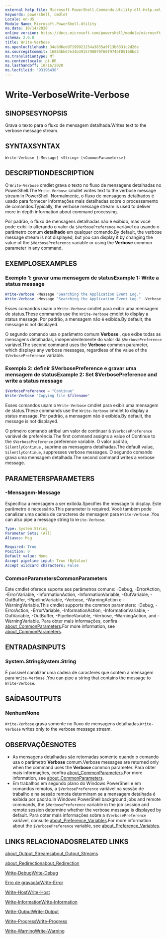 ```yaml
---
external help file: Microsoft.PowerShell.Commands.Utility.dll-Help.xml
keywords: powershell, cmdlet
Locale: en-US
Module Name: Microsoft.PowerShell.Utility
ms.date: 10/14/2020
online version: https://docs.microsoft.com/powershell/module/microsoft.powershell.utility/write-verbose?view=powershell-7&WT.mc_id=ps-gethelp
schema: 2.0.0
title: Write-Verbose
ms.openlocfilehash: 34e8d6edd7199921254a3835a9f13b6331c2d26e
ms.sourcegitcommit: 16883bb67e34b3915798070f60f974bf85160bd3
ms.translationtype: MT
ms.contentlocale: pt-BR
ms.lasthandoff: 10/16/2020
ms.locfileid: "93196430"
---
```

# <span data-ttu-id="ab10a-103">Write-Verbose</span><span class="sxs-lookup"><span data-stu-id="ab10a-103">Write-Verbose</span></span>

## <span data-ttu-id="ab10a-104">SINOPSE</span><span class="sxs-lookup"><span data-stu-id="ab10a-104">SYNOPSIS</span></span>
<span data-ttu-id="ab10a-105">Grava o texto para o fluxo de mensagem detalhada.</span><span class="sxs-lookup"><span data-stu-id="ab10a-105">Writes text to the verbose message stream.</span></span>

## <span data-ttu-id="ab10a-106">SYNTAX</span><span class="sxs-lookup"><span data-stu-id="ab10a-106">SYNTAX</span></span>

```
Write-Verbose [-Message] <String> [<CommonParameters>]
```

## <span data-ttu-id="ab10a-107">DESCRIPTION</span><span class="sxs-lookup"><span data-stu-id="ab10a-107">DESCRIPTION</span></span>

<span data-ttu-id="ab10a-108">O `Write-Verbose` cmdlet grava o texto no fluxo de mensagens detalhadas no PowerShell.</span><span class="sxs-lookup"><span data-stu-id="ab10a-108">The `Write-Verbose` cmdlet writes text to the verbose message stream in PowerShell.</span></span> <span data-ttu-id="ab10a-109">Normalmente, o fluxo de mensagens detalhados é usado para fornecer informações mais detalhadas sobre o processamento de comandos.</span><span class="sxs-lookup"><span data-stu-id="ab10a-109">Typically, the verbose message stream is used to deliver more in depth information about command processing.</span></span>

<span data-ttu-id="ab10a-110">Por padrão, o fluxo de mensagens detalhadas não é exibido, mas você pode exibi-lo alterando o valor da `$VerbosePreference` variável ou usando o parâmetro comum **detalhado** em qualquer comando.</span><span class="sxs-lookup"><span data-stu-id="ab10a-110">By default, the verbose message stream is not displayed, but you can display it by changing the value of the `$VerbosePreference` variable or using the **Verbose** common parameter in any command.</span></span>

## <span data-ttu-id="ab10a-111">EXEMPLOS</span><span class="sxs-lookup"><span data-stu-id="ab10a-111">EXAMPLES</span></span>

### <span data-ttu-id="ab10a-112">Exemplo 1: gravar uma mensagem de status</span><span class="sxs-lookup"><span data-stu-id="ab10a-112">Example 1: Write a status message</span></span>

```powershell
Write-Verbose -Message "Searching the Application Event Log."
Write-Verbose -Message "Searching the Application Event Log." -Verbose
```

<span data-ttu-id="ab10a-113">Esses comandos usam o `Write-Verbose` cmdlet para exibir uma mensagem de status.</span><span class="sxs-lookup"><span data-stu-id="ab10a-113">These commands use the `Write-Verbose` cmdlet to display a status message.</span></span> <span data-ttu-id="ab10a-114">Por padrão, a mensagem não é exibida.</span><span class="sxs-lookup"><span data-stu-id="ab10a-114">By default, the message is not displayed.</span></span>

<span data-ttu-id="ab10a-115">O segundo comando usa o parâmetro comum **Verbose** , que exibe todas as mensagens detalhadas, independentemente do valor da `$VerbosePreference` variável.</span><span class="sxs-lookup"><span data-stu-id="ab10a-115">The second command uses the **Verbose** common parameter, which displays any verbose messages, regardless of the value of the `$VerbosePreference` variable.</span></span>

### <span data-ttu-id="ab10a-116">Exemplo 2: definir $VerbosePreference e gravar uma mensagem de status</span><span class="sxs-lookup"><span data-stu-id="ab10a-116">Example 2: Set $VerbosePreference and write a status message</span></span>

```powershell
$VerbosePreference = "Continue"
Write-Verbose "Copying file $filename"
```

<span data-ttu-id="ab10a-117">Esses comandos usam o `Write-Verbose` cmdlet para exibir uma mensagem de status.</span><span class="sxs-lookup"><span data-stu-id="ab10a-117">These commands use the `Write-Verbose` cmdlet to display a status message.</span></span> <span data-ttu-id="ab10a-118">Por padrão, a mensagem não é exibida.</span><span class="sxs-lookup"><span data-stu-id="ab10a-118">By default, the message is not displayed.</span></span>

<span data-ttu-id="ab10a-119">O primeiro comando atribui um valor de continuar à `$VerbosePreference` variável de preferência.</span><span class="sxs-lookup"><span data-stu-id="ab10a-119">The first command assigns a value of Continue to the `$VerbosePreference` preference variable.</span></span> <span data-ttu-id="ab10a-120">O valor padrão, `SilentlyContinue` , suprime as mensagens detalhadas.</span><span class="sxs-lookup"><span data-stu-id="ab10a-120">The default value, `SilentlyContinue`, suppresses verbose messages.</span></span> <span data-ttu-id="ab10a-121">O segundo comando grava uma mensagem detalhada.</span><span class="sxs-lookup"><span data-stu-id="ab10a-121">The second command writes a verbose message.</span></span>

## <span data-ttu-id="ab10a-122">PARAMETERS</span><span class="sxs-lookup"><span data-stu-id="ab10a-122">PARAMETERS</span></span>

### <span data-ttu-id="ab10a-123">-Mensagem</span><span class="sxs-lookup"><span data-stu-id="ab10a-123">-Message</span></span>

<span data-ttu-id="ab10a-124">Especifica a mensagem a ser exibida.</span><span class="sxs-lookup"><span data-stu-id="ab10a-124">Specifies the message to display.</span></span> <span data-ttu-id="ab10a-125">Este parâmetro é necessário.</span><span class="sxs-lookup"><span data-stu-id="ab10a-125">This parameter is required.</span></span> <span data-ttu-id="ab10a-126">Você também pode canalizar uma cadeia de caracteres de mensagem para `Write-Verbose` .</span><span class="sxs-lookup"><span data-stu-id="ab10a-126">You can also pipe a message string to `Write-Verbose`.</span></span>

```yaml
Type: System.String
Parameter Sets: (All)
Aliases: Msg

Required: True
Position: 0
Default value: None
Accept pipeline input: True (ByValue)
Accept wildcard characters: False
```

### <span data-ttu-id="ab10a-127">CommonParameters</span><span class="sxs-lookup"><span data-stu-id="ab10a-127">CommonParameters</span></span>

<span data-ttu-id="ab10a-128">Este cmdlet oferece suporte aos parâmetros comuns: -Debug, -ErrorAction, -ErrorVariable, -InformationAction, -InformationVariable, -OutVariable, -OutBuffer, -PipelineVariable, -Verbose, -WarningAction e -WarningVariable.</span><span class="sxs-lookup"><span data-stu-id="ab10a-128">This cmdlet supports the common parameters: -Debug, -ErrorAction, -ErrorVariable, -InformationAction, -InformationVariable, -OutVariable, -OutBuffer, -PipelineVariable, -Verbose, -WarningAction, and -WarningVariable.</span></span> <span data-ttu-id="ab10a-129">Para obter mais informações, confira [about_CommonParameters](../Microsoft.PowerShell.Core/About/about_CommonParameters.md).</span><span class="sxs-lookup"><span data-stu-id="ab10a-129">For more information, see [about_CommonParameters](../Microsoft.PowerShell.Core/About/about_CommonParameters.md).</span></span>

## <span data-ttu-id="ab10a-130">ENTRADAS</span><span class="sxs-lookup"><span data-stu-id="ab10a-130">INPUTS</span></span>

### <span data-ttu-id="ab10a-131">System.String</span><span class="sxs-lookup"><span data-stu-id="ab10a-131">System.String</span></span>

<span data-ttu-id="ab10a-132">É possível canalizar uma cadeia de caracteres que contém a mensagem para `Write-Verbose` .</span><span class="sxs-lookup"><span data-stu-id="ab10a-132">You can pipe a string that contains the message to `Write-Verbose`.</span></span>

## <span data-ttu-id="ab10a-133">SAÍDAS</span><span class="sxs-lookup"><span data-stu-id="ab10a-133">OUTPUTS</span></span>

### <span data-ttu-id="ab10a-134">Nenhum</span><span class="sxs-lookup"><span data-stu-id="ab10a-134">None</span></span>

<span data-ttu-id="ab10a-135">`Write-Verbose` grava somente no fluxo de mensagens detalhadas.</span><span class="sxs-lookup"><span data-stu-id="ab10a-135">`Write-Verbose` writes only to the verbose message stream.</span></span>

## <span data-ttu-id="ab10a-136">OBSERVAÇÕES</span><span class="sxs-lookup"><span data-stu-id="ab10a-136">NOTES</span></span>

- <span data-ttu-id="ab10a-137">As mensagens detalhadas são retornadas somente quando o comando usa o parâmetro **Verbose** comum.</span><span class="sxs-lookup"><span data-stu-id="ab10a-137">Verbose messages are returned only when the command uses the **Verbose** common parameter.</span></span> <span data-ttu-id="ab10a-138">Para obter mais informações, confira [about_CommonParameters](https://go.microsoft.com/fwlink/?LinkID=113216).</span><span class="sxs-lookup"><span data-stu-id="ab10a-138">For more information, see [about_CommonParameters](https://go.microsoft.com/fwlink/?LinkID=113216).</span></span>
- <span data-ttu-id="ab10a-139">Em trabalhos em segundo plano do Windows PowerShell e em comandos remotos, a `$VerbosePreference` variável na sessão de trabalho e na sessão remota determinam se a mensagem detalhada é exibida por padrão.</span><span class="sxs-lookup"><span data-stu-id="ab10a-139">In Windows PowerShell background jobs and remote commands, the `$VerbosePreference` variable in the job session and remote session determine whether the verbose message is displayed by default.</span></span>
  <span data-ttu-id="ab10a-140">Para obter mais informações sobre a `$VerbosePreference` variável, consulte [about_Preference_Variables](../Microsoft.PowerShell.Core/About/about_Preference_Variables.md).</span><span class="sxs-lookup"><span data-stu-id="ab10a-140">For more information about the `$VerbosePreference` variable, see [about_Preference_Variables](../Microsoft.PowerShell.Core/About/about_Preference_Variables.md).</span></span>

## <span data-ttu-id="ab10a-141">LINKS RELACIONADOS</span><span class="sxs-lookup"><span data-stu-id="ab10a-141">RELATED LINKS</span></span>

[<span data-ttu-id="ab10a-142">about_Output_Streams</span><span class="sxs-lookup"><span data-stu-id="ab10a-142">about_Output_Streams</span></span>](../Microsoft.PowerShell.Core/About/about_Output_Streams.md)

[<span data-ttu-id="ab10a-143">about_Redirection</span><span class="sxs-lookup"><span data-stu-id="ab10a-143">about_Redirection</span></span>](../Microsoft.PowerShell.Core/About/about_Redirection.md)

[<span data-ttu-id="ab10a-144">Write-Debug</span><span class="sxs-lookup"><span data-stu-id="ab10a-144">Write-Debug</span></span>](Write-Debug.md)

[<span data-ttu-id="ab10a-145">Erro de gravação</span><span class="sxs-lookup"><span data-stu-id="ab10a-145">Write-Error</span></span>](Write-Error.md)

[<span data-ttu-id="ab10a-146">Write-Host</span><span class="sxs-lookup"><span data-stu-id="ab10a-146">Write-Host</span></span>](Write-Host.md)

[<span data-ttu-id="ab10a-147">Write-Information</span><span class="sxs-lookup"><span data-stu-id="ab10a-147">Write-Information</span></span>](Write-Information.md)

[<span data-ttu-id="ab10a-148">Write-Output</span><span class="sxs-lookup"><span data-stu-id="ab10a-148">Write-Output</span></span>](Write-Output.md)

[<span data-ttu-id="ab10a-149">Write-Progress</span><span class="sxs-lookup"><span data-stu-id="ab10a-149">Write-Progress</span></span>](Write-Progress.md)

[<span data-ttu-id="ab10a-150">Write-Warning</span><span class="sxs-lookup"><span data-stu-id="ab10a-150">Write-Warning</span></span>](Write-Warning.md)
